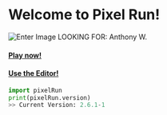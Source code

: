# Welcome to Pixel Run!

![Enter Image](https://basic-platformer.python660.repl.co/icon.png)
LOOKING FOR: Anthony W.
#### [**Play now!**](https://pixel.mywire.org)
#### [**Use the Editor!**](https://pixel.mywire.org)
```py
import pixelRun
print(pixelRun.version)
>> Current Version: 2.6.1-1
```

